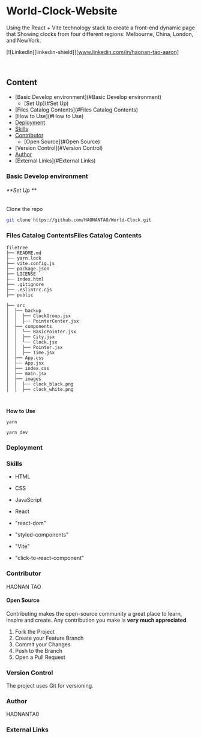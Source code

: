 # World-Clock-Website

Using the React + Vite technology stack to create a front-end dynamic page that
Showing clocks from four different regions: Melbourne, China, London, and NewYork.

<!-- PROJECT SHIELDS -->

[![LinkedIn][linkedin-shield]][www.linkedin.com/in/haonan-tao-aaron]

<!-- PROJECT LOGO -->
<br />


</p>




## Content

- [Basic Develop environment](#Basic Develop environment)
  - [Set Up](#Set Up)
- [Files Catalog Contents](#Files Catalog Contents)
- [How to Use](#How to Use)
- [Deployment](#Deployment)
- [Skills](#Skills)
- [Contributor](#Contributor)
  - [Open Source](#Open Source)
- [Version Control](#Version Control)
- [Author](#Author)
- [External Links](#External Links)

### Basic Develop environment



###### **Set Up **

Clone the repo

```sh
git clone https://github.com/HAONANTAO/World-Clock.git
```



### Files Catalog ContentsFiles Catalog Contents



```
filetree 
├── README.md
├── yarn.lock
├── vite.config.js
├── package.json
├── LICENSE
├── index.html
├── .gitignore
├── .eslintrc.cjs
├── public

├── src
│  ├── backup
│  │  ├── ClockGroup.jsx
│  │  ├── PointerCenter.jsx
│  ├── components
│  │  └── BasicPointer.jsx
│  │  ├── City.jsx
│  │  └── Clock.jsx
│  │  ├── Pointer.jsx
│  │  ├── Time.jsx
│  ├── App.css
│  ├── App.jsx
│  ├── index.css
│  ├── main.jsx
│  ├── images
│  │  ├── clock_black.png
│  │  ├── clock_white.png



```

**How to Use**

```
yarn
```

```
yarn dev
```



### Deployment



### Skills

- HTML

- CSS

- JavaScript

- React

- "react-dom"

- "styled-components"

- "Vite"

- "click-to-react-component"

  

### Contributor

HAONAN TAO



#### Open Source

Contributing makes the open-source community a great place to learn, inspire and create. Any contribution you make is **very much appreciated**.


1. Fork the Project
2. Create your Feature Branch 
3. Commit your Changes 
4. Push to the Branch 
5. Open a Pull Request



### Version Control

The project uses Git for versioning.



### Author

HAONANTA0



### External Links



